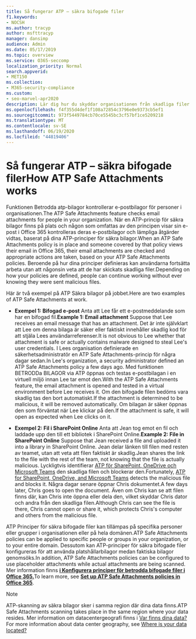 ```yaml
---
title: Så fungerar ATP – säkra bifogade filer
f1.keywords:
- NOCSH
ms.author: tracyp
author: msfttracyp
manager: dansimp
audience: Admin
ms.date: 05/17/2019
ms.topic: overview
ms.service: O365-seccomp
localization_priority: Normal
search.appverid:
- MET150
ms.collection:
- M365-security-compliance
ms.custom:
- seo-marvel-apr2020
description: Lär dig hur du skyddar organisationen från skadliga filer med ATP-säkra bilagor för Office 365.
ms.openlocfilehash: f4f355d4def1f108a72854c3796e0e9373cb5ef1
ms.sourcegitcommit: 973f5449784cb70ce5545bc3cf57bf1ce5209218
ms.translationtype: MT
ms.contentlocale: sv-SE
ms.lasthandoff: 06/19/2020
ms.locfileid: "44819406"
---
```

# <a name="how-atp-safe-attachments-works"></a><span data-ttu-id="02899-103">Så fungerar ATP – säkra bifogade filer</span><span class="sxs-lookup"><span data-stu-id="02899-103">How ATP Safe Attachments works</span></span>

<span data-ttu-id="02899-104">Funktionen Betrodda atp-bilagor kontrollerar e-postbilagor för personer i organisationen.</span><span class="sxs-lookup"><span data-stu-id="02899-104">The ATP Safe Attachments feature checks email attachments for people in your organization.</span></span> <span data-ttu-id="02899-105">När en ATP-princip för säkra bilagor finns på plats och någon som omfattas av den principen visar sin e-post i Office 365 kontrolleras deras e-postbilagor och lämpliga åtgärder vidtas, baserat på dina ATP-principer för säkra bilagor.</span><span class="sxs-lookup"><span data-stu-id="02899-105">When an ATP Safe Attachments policy is in place and someone covered by that policy views their email in Office 365, their email attachments are checked and appropriate actions are taken, based on your ATP Safe Attachments policies.</span></span> <span data-ttu-id="02899-106">Beroende på hur dina principer definieras kan användarna fortsätta arbeta utan att någonsin veta att de har skickats skadliga filer.</span><span class="sxs-lookup"><span data-stu-id="02899-106">Depending on how your policies are defined, people can continue working without ever knowing they were sent malicious files.</span></span>
  
<span data-ttu-id="02899-107">Här är två exempel på ATP Säkra bilagor på jobbet.</span><span class="sxs-lookup"><span data-stu-id="02899-107">Here are two examples of ATP Safe Attachments at work.</span></span>
  
- <span data-ttu-id="02899-108">**Exempel 1: Bifogad e-post** Anta att Lee får ett e-postmeddelande som har en bifogad fil.</span><span class="sxs-lookup"><span data-stu-id="02899-108">**Example 1: Email attachment** Suppose that Lee receives an email message that has an attachment.</span></span> <span data-ttu-id="02899-109">Det är inte självklart att Lee om denna bilaga är säker eller faktiskt innehåller skadlig kod för att stjäla Lees användarreferenser.</span><span class="sxs-lookup"><span data-stu-id="02899-109">It is not obvious to Lee whether that attachment is safe or actually contains malware designed to steal Lee's user credentials.</span></span> <span data-ttu-id="02899-110">I Lees organisation definierade en säkerhetsadministratör en ATP Safe Attachments-princip för några dagar sedan.</span><span class="sxs-lookup"><span data-stu-id="02899-110">In Lee's organization, a security administrator defined an ATP Safe Attachments policy a few days ago.</span></span> <span data-ttu-id="02899-111">Med funktionen BETRODDa BILAGOR via ATP öppnas och testas e-postbilagan i en virtuell miljö innan Lee tar emot den.</span><span class="sxs-lookup"><span data-stu-id="02899-111">With the ATP Safe Attachments feature, the email attachment is opened and tested in a virtual environment before Lee receives it.</span></span> <span data-ttu-id="02899-112">Om den bifogade filen bedöms vara skadlig tas den bort automatiskt.</span><span class="sxs-lookup"><span data-stu-id="02899-112">If the attachment is determined to be malicious, it will be removed automatically.</span></span> <span data-ttu-id="02899-113">Om bilagan är säker öppnas den som förväntat när Lee klickar på den.</span><span class="sxs-lookup"><span data-stu-id="02899-113">If the attachment is safe, it will open as expected when Lee clicks on it.</span></span>

- <span data-ttu-id="02899-114">**Exempel 2: Fil i SharePoint Online** Anta att Jean tog emot en fil och laddade upp den till ett bibliotek i SharePoint Online.</span><span class="sxs-lookup"><span data-stu-id="02899-114">**Example 2: File in SharePoint Online** Suppose that Jean received a file and uploaded it into a library in SharePoint Online.</span></span> <span data-ttu-id="02899-115">Jean delar länken till filen med resten av teamet, utan att veta att filen faktiskt är skadlig.</span><span class="sxs-lookup"><span data-stu-id="02899-115">Jean shares the link to the file with the rest of the team, not knowing that the file is actually malicious.</span></span> <span data-ttu-id="02899-116">Lyckligtvis identifierar [ATP för SharePoint, OneDrive och Microsoft Teams](atp-for-spo-odb-and-teams.md) den skadliga filen och blockerar den.</span><span class="sxs-lookup"><span data-stu-id="02899-116">Fortunately, [ATP for SharePoint, OneDrive, and Microsoft Teams](atp-for-spo-odb-and-teams.md) detects the malicious file and blocks it.</span></span> <span data-ttu-id="02899-117">Några dagar senare öppnar Chris dokumentet.</span><span class="sxs-lookup"><span data-stu-id="02899-117">A few days later, Chris goes to open the document.</span></span> <span data-ttu-id="02899-118">Även om Chris kan se att filen finns där, kan Chris inte öppna eller dela den, vilket skyddar Chris dator och andra från den skadliga filen.</span><span class="sxs-lookup"><span data-stu-id="02899-118">Although Chris can see the file is there, Chris cannot open or share it, which protects Chris's computer and others from the malicious file.</span></span>

<span data-ttu-id="02899-119">ATP Principer för säkra bifogade filer kan tillämpas på specifika personer eller grupper i organisationen eller på hela domänen.</span><span class="sxs-lookup"><span data-stu-id="02899-119">ATP Safe Attachments policies can be applied to specific people or groups in your organization, or to your entire domain.</span></span> <span data-ttu-id="02899-120">Dessutom kan ATP-principer för säkra bifogade filer konfigureras för att använda platshållarbilagor medan faktiska bilagor genomsöks.</span><span class="sxs-lookup"><span data-stu-id="02899-120">In addition, ATP Safe Attachments policies can be configured to use placeholder attachments while actual attachments are being scanned.</span></span> <span data-ttu-id="02899-121">Mer information finns **[i Konfigurera principer för betrodda bifogade filer i Office 365.](set-up-atp-safe-attachments-policies.md)**</span><span class="sxs-lookup"><span data-stu-id="02899-121">To learn more, see **[Set up ATP Safe Attachments policies in Office 365](set-up-atp-safe-attachments-policies.md)**.</span></span>

> [!NOTE]
> <span data-ttu-id="02899-122">ATP-skanning av säkra bilagor sker i samma region där dina data finns.</span><span class="sxs-lookup"><span data-stu-id="02899-122">ATP Safe Attachments scanning takes place in the same region where your data resides.</span></span> <span data-ttu-id="02899-123">Mer information om datacentergeografi finns i [Var finns dina data?](https://products.office.com/where-is-your-data-located?geo=All)</span><span class="sxs-lookup"><span data-stu-id="02899-123">For more information about data center geography, see [Where is your data located?](https://products.office.com/where-is-your-data-located?geo=All)</span></span> 

